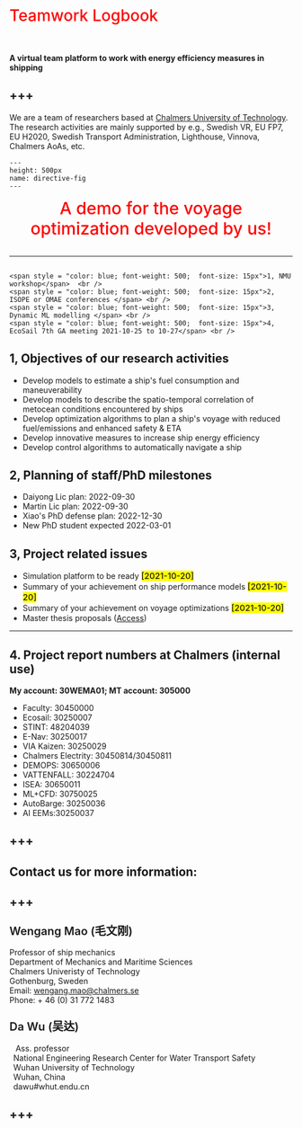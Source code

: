# <span style = "color:red; font-weight: 500">Teamwork Logbook</span>
<br />

**A virtual team platform to work with energy efficiency measures in shipping**

+++
---
<!---

<center><span style = "background: green; color: yellow; font-weight: 1000; font-size: 30px; align: center"> "Save the Earth, not to find the next ..." </span></center>



--->

We are a team of researchers based at [Chalmers University of Technology](https://www.chalmers.se/en/departments/m2/Pages/default.aspx). 
The research activities are mainly supported by e.g., Swedish VR, EU FP7, EU H2020, Swedish Transport Administration, Lighthouse, Vinnova, Chalmers AoAs, etc.

```{figure} ./images/3dda_voyplan.gif
---
height: 500px
name: directive-fig
---
```
<center><span style = "color: red; font-weight: 500;  font-size: 30px">A demo for the voyage optimization developed by us!</span></center>  <br />



---

```{admonition} <span style = "color:red; font-weight: 500; font-size: 20px"> Common issues in the upcoming month</span>

<span style = "color: blue; font-weight: 500;  font-size: 15px">1, NMU workshop</span>  <br />
<span style = "color: blue; font-weight: 500;  font-size: 15px">2, ISOPE or OMAE conferences </span> <br />
<span style = "color: blue; font-weight: 500;  font-size: 15px">3, Dynamic ML modelling </span> <br />
<span style = "color: blue; font-weight: 500;  font-size: 15px">4, EcoSail 7th GA meeting 2021-10-25 to 10-27</span> <br />

```



##  1, Objectives of our research activities
- Develop models to estimate a ship's fuel consumption and maneuverability
- Develop models to describe the spatio-temporal correlation of metocean conditions encountered by ships
- Develop optimization algorithms to plan a ship's voyage with reduced fuel/emissions and enhanced safety & ETA
- Develop innovative measures to increase ship energy efficiency
- Develop control algorithms to automatically navigate a ship

## 2, Planning of staff/PhD milestones

* Daiyong Lic plan: 2022-09-30
* Martin Lic plan: 2022-09-30
* Xiao's PhD defense plan: 2022-12-30 
* New PhD student expected 2022-03-01

## 3, Project related issues

* Simulation platform to be ready <span style = "background: yellow; font-size: 15px; font-weight:500"> [2021-10-20]</span> 
* Summary of your achievement on ship performance models <span style = "background: yellow; font-size: 15px; font-weight:500"> [2021-10-20]</span> 
* Summary of your achievement on voyage optimizations <span style = "background: yellow; font-size: 15px; font-weight:500"> [2021-10-20]</span> 
* Master thesis proposals ([Access](http://www.chalmers.se/en/departments/m2/education/master/Pages/examensarbete-p%c3%a5-mastersniva.aspx))


---

## 4. Project report numbers at Chalmers (internal use)
**My account: 30WEMA01;  MT account: 305000**
- Faculty: 30450000
- Ecosail: 30250007
- STINT: 48204039
- E-Nav: 30250017
- VIA Kaizen: 30250029
- Chalmers Electrity: 30450814/30450811
- DEMOPS: 30650006
- VATTENFALL: 30224704
- ISEA: 30650011
- ML+CFD: 30750025
- AutoBarge: 30250036
- AI EEMs:30250037

+++
---

## Contact us for more information:

+++
---

### <span style = "font-weight: 600; font-size: 20px">Wengang Mao (毛文刚)</span>

Professor of ship mechanics <br />
Department of Mechanics and Maritime Sciences <br />
Chalmers Univeristy of Technology <br />
Gothenburg, Sweden <br />
Email: wengang.mao@chalmers.se <br />
Phone: + 46 (0) 31 772 1483 <br />

### <span style = "font-weight: 600; font-size: 20px">Da Wu (吴达) </span>

<head> 
    <script defer src="https://use.fontawesome.com/releases/v5.0.13/js/all.js"></script> 
    <script defer src="https://use.fontawesome.com/releases/v5.0.13/js/v4-shims.js"></script> 
</head> 
<link rel="stylesheet" href="https://use.fontawesome.com/releases/v5.0.13/css/all.css">
<i class="fas fa-user-graduate"></i>&ensp;&nbsp;Ass. professor <br />
<i class="fas fa-chalkboard-teacher"></i>&ensp;National Engineering Research Center for Water Transport Safety <br />
<i class="fas fa-graduation-cap"></i>&ensp;Wuhan University of Technology <br />
<i class="fas fa-map"></i>&ensp;Wuhan, China  <br />
<i class="fas fa-shipping-fast"></i>&ensp;dawu#whut.endu.cn

+++
---